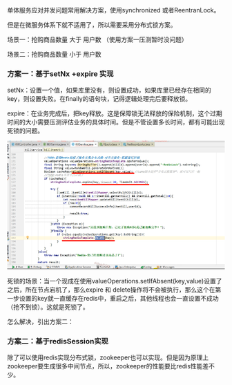 单体服务应对并发问题常用解决方案，使用synchronized 或者ReentranLock。

但是在微服务体系下就不适用了，所以需要采用分布式锁方案。



场景一：抢购商品数量  大于  用户数  （使用方案一压测暂时没问题）

场景二：抢购商品数量  小于  用户数



### 方案一：基于setNx +expire 实现

setNx：设置一个值，如果库里没有，则设置成功，如果库里已经存在相同的key，则设置失败。在finally的语句块，记得逻辑处理完后要释放锁。

expire：在业务完成后，把key释放。这是保障锁无法释放的保险机制，这个过期时间的大小需要压测评估业务的具体时间。但是不管设置多长时间，都有可能出现死锁的问题。

![image-20210111095703606](分布式锁.assets/image-20210111095703606.png)

死锁的场景：当一个现成在使用valueOperations.setIfAbsent(key,value)设置了之后，所在节点宕机了，那么expire 和 delete操作将不会被执行，那么这个在第一步设置的key就一直缓存在redis中，重启之后，其他线程也会一直设置不成功（抢不到锁）。这就是死锁了。

怎么解决，引出方案二：

### 方案二：基于redisSession实现



除了可以使用redis实现分布式锁，zookeeper也可以实现。但是因为原理上zookeeper要生成很多中间节点，所以，zookeeper的性能要比redis性能差不少。

